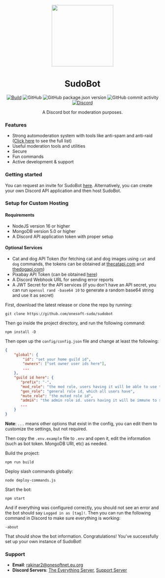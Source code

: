 
<p align="center">
<img src="https://res.cloudinary.com/rakinar2/image/upload/v1659628446/SudoBot-new_cvwphw.png" height="200px" width="200px">
</p>

<h1 align="center">SudoBot</h1>

<p align="center">
<a href="https://github.com/onesoft-sudo/sudobot/actions/workflows/build.yml"><img src="https://github.com/onesoft-sudo/sudobot/actions/workflows/build.yml/badge.svg" alt="Build"></a>
<img src="https://img.shields.io/github/license/onesoft-sudo/sudobot?label=License" alt="GitHub">
<img src="https://img.shields.io/github/package-json/v/onesoft-sudo/sudobot?label=Version" alt="GitHub package.json version">
<img src="https://img.shields.io/github/commit-activity/w/onesoft-sudo/sudobot?label=Commit%20Activity" alt="GitHub commit activity">
<a href="https://discord.gg/892GWhTzgs"><img src="https://img.shields.io/discord/964969362073198652?label=Support+Chat" alt="Discord"></a>
</p>

<p align="center">
A Discord bot for moderation purposes.
</p>

### Features

- Strong automoderation system with tools like anti-spam and anti-raid ([Click here](https://onesoft-sudo.github.io/sudobot/automoderation/#what-can-the-bot-do) to see the full list)
- Useful moderation tools and utilities 
- Secure
- Fun commands
- Active development & support

### Getting started

You can request an invite for SudoBot [here](https://sudobot.everything-server.ml/).
Alternatively, you can create your own Discord API application and then host SudoBot.

### Setup for Custom Hosting

#### Requirements
* NodeJS version 16 or higher
* MongoDB version 5.0 or higher
* A Discord API application token with proper setup

#### Optional Services
* Cat and dog API Token (for fetching cat and dog images using `cat` and `dog` commands, the tokens can be obtained at [thecatapi.com](https://thecatapi.com) and [thedogapi.com](https://thedogapi.com))
* Pixabay API Token (can be obtained [here](https://pixabay.com/api/docs/))
* A Discord Webhook URL for sending error reports
* A JWT Secret for the API services (if you don't have an API secret, you can run `openssl rand -base64 10` to generate a random base64 string and use it as secret)

First, download the latest release or clone the repo by running:

```
git clone https://github.com/onesoft-sudo/sudobot
```

Then go inside the project directory, and run the following command:

```
npm install -D
```

Then open up the `config/config.json` file and change at least the following:

```json
{
    "global": {
        "id": "set your home guild id",
        "owners": ["set owner user ids here"],
        ...
    },
    "guild id here": {
       "prefix": "-",
       "mod_role": "the mod role, users having it will be able to use the bot",
       "gen_role": "general role id, which all users have",
       "mute_role": "the muted role id",
       "admin": "the admin role id. users having it will be immune to sudobot.",
       ...
    }
}
```

**Note**: `...` means other options that exist in the config, you can edit them to customize the settings, but not required.

Then copy the `.env.example` file to `.env` and open it, edit the information (such as bot token. MongoDB URI, etc) as needed.

Build the project:

```
npm run build
```

Deploy slash commands globally:

```
node deploy-commands.js
```

Start the bot:

```
npm start
```

And if everything was configured correctly, you should not see an error and the bot should say `Logged in as [tag]!`.
Then you can run the following command in Discord to make sure everything is working:

```
-about
```

That should show the bot information.
Congratulations! You've successfully set up your own instance of SudoBot!

### Support

- **Email**: rakinar2@onesoftnet.eu.org
- **Discord Servers**: [The Everything Server](https://discord.gg/Km7ZcfXT6P), [Support Server](https://discord.gg/892GWhTzgs)
